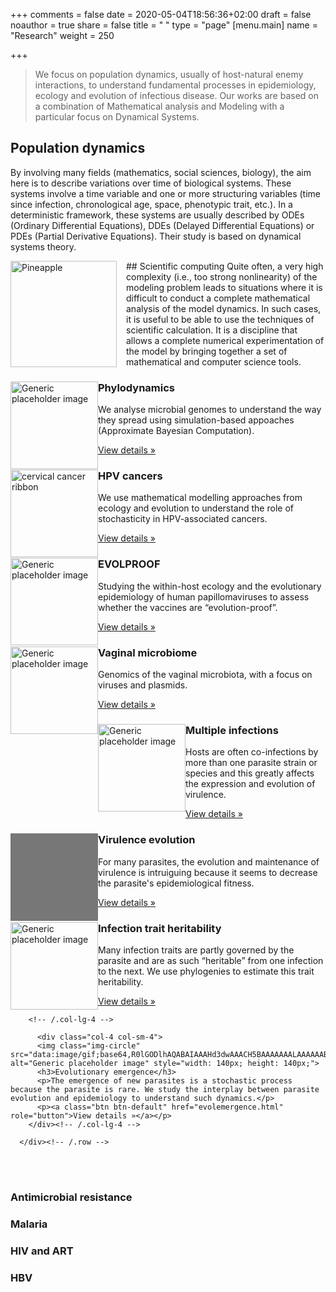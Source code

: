 +++
comments = false
date = 2020-05-04T18:56:36+02:00
draft = false
noauthor = true
share = false
title = " "
type = "page"
[menu.main]
   name = "Research"
weight = 250

+++

>We focus on population dynamics, usually of host-natural enemy interactions, to understand fundamental processes in epidemiology, ecology and evolution of infectious disease. Our works are based on a combination of Mathematical analysis and Modeling with a particular focus on Dynamical Systems. 

## Population dynamics
By involving many fields (mathematics, social sciences, biology), the aim here is to describe variations over time of biological systems. These systems involve a time variable and one or more structuring variables (time since infection, chronological age, space, phenotypic trait, etc.).  In a deterministic framework, these systems are usually described by ODEs (Ordinary Differential Equations), DDEs (Delayed Differential Equations) or PDEs (Partial Derivative Equations). Their study is based on dynamical systems theory.


<html>
<head>
<style>
img {
  float: left;
}
</style>
</head>
<body>

<p><img src="/SEAIR_COVID_severe.svg" alt="Pineapple" style="width:170px;height:170px;margin-right:15px;">
## Scientific computing 
Quite often, a very high complexity (i.e., too strong nonlinearity) of the modeling problem leads to situations where it is difficult to conduct a complete mathematical analysis of the model dynamics. In such cases, it is useful to be able to use the techniques of scientific calculation. It is a discipline that allows a complete numerical experimentation of the model by bringing together a set of mathematical and computer science tools.</p>
</body>
</html>

<html>
<head>
<style>
img {
  float: left;
}
</style>
</head>
<body>
<!-- Three columns of text below the carousel -->
      <div class="row">
        <div class="col-4 col-sm-4">
          <img class="img-circle" src="figures/phyloepid.png" alt="Generic placeholder image" style="width: 140px; height: 140px;">
          <h3>Phylodynamics</h3>
          <p>We analyse microbial genomes to understand the way they spread using simulation-based appoaches (Approximate Bayesian Computation).</p>
          <p><a class="btn btn-default" href="phyloepid.html" role="button">View details »</a></p>
        </div><!-- /.col-lg-4 -->
       <div class="col-4 col-sm-4">
          <img class="img-circle" src="figures/ruban_cancer_col.png" alt="cervical cancer ribbon" style="width: 140px; height: 140px;">
          <h3>HPV cancers</h3>
          <p>We use mathematical modelling approaches from ecology and evolution to understand the role of stochasticity in HPV-associated cancers.</p>
          <p><a class="btn btn-default" href="cancerHPV.html" role="button">View details »</a></p>
        </div><!-- /.col-lg-4 -->
       <div class="col-4 col-sm-4">
          <img class="img-rounded" src="figures/erc.png" alt="Generic placeholder image" style="width: 140px; height: 140px;">
          <h3>EVOLPROOF</h3>
          <p>Studying the within-host ecology and the evolutionary epidemiology of human papillomaviruses to assess whether the vaccines are “evolution-proof”.</p>
          <p><a class="btn btn-default" href="EVOLPROOF.html" role="button">View details »</a></p>
        </div><!-- /.col-lg-4 -->
       <div class="col-4 col-sm-4">
          <img class="img-rounded" src="figures/microbiota.png" alt="Generic placeholder image" style="width: 140px; height: 140px;">
          <h3>Vaginal microbiome</h3>
          <p>Genomics of the vaginal microbiota, with a focus on viruses and plasmids.</p>
          <p><a class="btn btn-default" href="virome.html" role="button">View details »</a></p>
        </div><!-- /.col-lg-4 -->		  
       <div class="col-4 col-sm-4">
          <img class="img-circle" src="figures/mi.png" alt="Generic placeholder image" style="width: 140px; height: 140px;">
          <h3>Multiple infections</h3>
          <p>Hosts are often co-infections by more than one parasite strain or species and this greatly affects the expression and evolution of virulence.</p>
          <p><a class="btn btn-default" href="mi.html" role="button">View details »</a></p>
        </div><!-- /.col-lg-4 -->
        <div class="col-4 col-sm-4">
          <img class="img-circle" src="data:image/gif;base64,R0lGODlhAQABAIAAAHd3dwAAACH5BAAAAAAALAAAAAABAAEAAAICRAEAOw==" alt="Generic placeholder image" style="width: 140px; height: 140px;">
          <h3>Virulence evolution</h3>
          <p>For many parasites, the evolution and maintenance of virulence is intruiguing because it seems to decrease the parasite's epidemiological fitness.</p>
          <p><a class="btn btn-default" href="evolvir.html" role="button">View details »</a></p>
        </div><!-- /.col-lg-4 -->          
        <div class="col-4 col-sm-4">
          <img class="img-circle" src="figures/h2.png" alt="Generic placeholder image" style="width: 140px; height: 140px;">
          <h3>Infection trait heritability</h3>
          <p>Many infection traits are partly governed by the parasite and are as such “heritable” from one infection to the next. We use phylogenies to estimate this trait heritability.</p>
          <p><a class="btn btn-default" href="h2.html" role="button">View details »</a></p>
        </div><!-- /.col-lg-4 -->        

<!--                         <div class="col-4 col-sm-4">
          <img class="img-circle" src="figures/sexnet.jpg" alt="Generic placeholder image" style="width: 140px; height: 140px;">
          <h3>Epidemics on networks</h3>
          <p>Classical epidemiology models assume that sexual contact networks between hosts are unweighted but this seems to be at odds with existing data. We develop models to estimate and understand the impact of this weighting.</p>
          <p><a class="btn btn-default" href="networks.html" role="button">View details »</a></p>
        </div><!-- /.col-lg-4 -->   

        
<!--        <div class="col-4 col-sm-4">
          <img class="img-circle" src="data:image/gif;base64,R0lGODlhAQABAIAAAHd3dwAAACH5BAAAAAAALAAAAAABAAEAAAICRAEAOw==" alt="Generic placeholder image" style="width: 140px; height: 140px;">
          <h3>HIV drug resistance</h3>
          <p>We use nested models that incorporate both within-host and between-host dynamics to study the evolution of resistance in the case of HIV.</p>
          <p><a class="btn btn-default" href="HIVres.html" role="button">View details »</a></p>
        </div>-->
        <!-- /.col-lg-4 --> 
        

<!--           <div class="col-4 col-sm-4">
          <img class="img-circle" src="data:image/gif;base64,R0lGODlhAQABAIAAAHd3dwAAACH5BAAAAAAALAAAAAABAAEAAAICRAEAOw==" alt="Generic placeholder image" style="width: 140px; height: 140px;">
          <h3>Sex heterogeneity</h3>
          <p>Males and females often strongly differ in the way they resist or tolerate infection by parasites. We study how this heterogeneity affects the evolution of parasite virulence.</p>
          <p><a class="btn btn-default" href="sexhet.html" role="button">View details »</a></p>
        </div><!-- /.col-lg-4 -->   

        
          <div class="col-4 col-sm-4">
          <img class="img-circle" src="data:image/gif;base64,R0lGODlhAQABAIAAAHd3dwAAACH5BAAAAAAALAAAAAABAAEAAAICRAEAOw==" alt="Generic placeholder image" style="width: 140px; height: 140px;">
          <h3>Evolutionary emergence</h3>
          <p>The emergence of new parasites is a stochastic process because the parasite is rare. We study the interplay between parasite evolution and epidemiology to understand such dynamics.</p>
          <p><a class="btn btn-default" href="evolemergence.html" role="button">View details »</a></p>
        </div><!-- /.col-lg-4 -->   
        
      </div><!-- /.row -->
      
   </br>
   </br>

</div>
</body>
</html>



### Antimicrobial resistance

### Malaria 

### HIV and ART

### HBV

